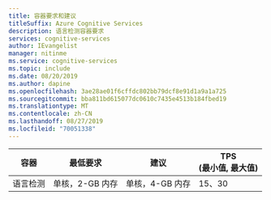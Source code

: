 ```yaml
---
title: 容器要求和建议
titleSuffix: Azure Cognitive Services
description: 语言检测容器要求
services: cognitive-services
author: IEvangelist
manager: nitinme
ms.service: cognitive-services
ms.topic: include
ms.date: 08/20/2019
ms.author: dapine
ms.openlocfilehash: 3ae28ae01f6cffdc802bb79dcf8e91d1a9a1a725
ms.sourcegitcommit: bba811bd615077dc0610c7435e4513b184fbed19
ms.translationtype: MT
ms.contentlocale: zh-CN
ms.lasthandoff: 08/27/2019
ms.locfileid: "70051338"
---
```

| 容器 | 最低要求 | 建议 | TPS<br>(最小值, 最大值)|
|-----------|---------|-------------|--|
| 语言检测 | 单核，2-GB 内存 | 单核，4-GB 内存 | 15、30 |